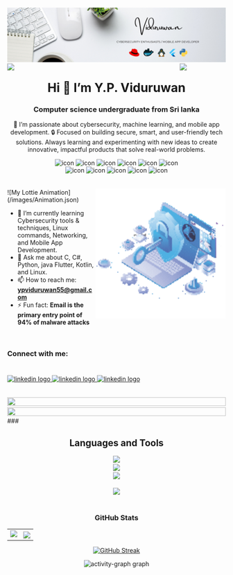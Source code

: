 ![Header](/images/baner.png)
<img align="left" src="https://user-images.githubusercontent.com/65187002/144930161-2f783401-8d27-4fdf-a2f7-cc0ba32f1f1f.gif" width="21%" style="display:inline;">
<img align="right" src="https://user-images.githubusercontent.com/65187002/144930161-2f783401-8d27-4fdf-a2f7-cc0ba32f1f1f.gif" width="21%" style="display:inline;">

<h1 align=center>Hi 👋 I’m Y.P. Viduruwan</h1>

<!--
;;**Viduruwan-55/Viduruwan-55** is a ✨ _special_ ✨ repository because its `README.md` (this file) appears on your GitHub profile.
-->
<h3 align="center">Computer science undergraduate from Sri lanka</h3>
<p align=center>
🚀 I’m passionate about cybersecurity, machine learning, and mobile app development.
🔒 Focused on building secure, smart, and user-friendly tech solutions. Always learning and experimenting with new ideas to create innovative, impactful products that solve real-world problems.
</p>
<div align="center">
  <img src="https://techstack-generator.vercel.app/csharp-icon.svg" alt="icon" width="50" height="50" />
  <img src="https://techstack-generator.vercel.app/python-icon.svg" alt="icon" width="50" height="50" />
  <img src="https://techstack-generator.vercel.app/ts-icon.svg" alt="icon" width="50" height="50" />
  <img src="https://techstack-generator.vercel.app/js-icon.svg" alt="icon"width="50" height="50" />
  <img src="https://techstack-generator.vercel.app/react-icon.svg" alt="icon" width="50" height="50" />
 <img src="https://techstack-generator.vercel.app/mysql-icon.svg" alt="icon" width="50" height="50" />
</div>
<div align="center">
  <img src="https://techstack-generator.vercel.app/nginx-icon.svg" alt="icon" width="50" height="50" />
  <img src="https://techstack-generator.vercel.app/java-icon.svg" alt="icon" width="50" height="50" />
  <img src="https://techstack-generator.vercel.app/github-icon.svg" alt="icon" width="50" height="50" />
  <img src="https://techstack-generator.vercel.app/docker-icon.svg" alt="icon" width="50" height="50" />
  <img src="https://techstack-generator.vercel.app/restapi-icon.svg" alt="icon" width="50" height="50" />
</div>
<br><br>
<img align="right" alt="1ktC.gif" width="300" src="./images/Animation.gif">
![My Lottie Animation](/images/Animation.json)

<!-- working on -->

- 🌱 I’m currently learning Cybersecurity tools & techniques, Linux commands, Networking, and Mobile App Development.
- 💬 Ask me about C, C#, Python, java Flutter, Kotlin, and Linux.
- 📫 How to reach me: **ypviduruwan55@gmail.com**
- ⚡ Fun fact: **Email is the primary entry point of 94% of malware attacks**
<br>
<h3 align="left">Connect with me:</h3>

###

<br>
<div align="left">
  <a href="https://www.linkedin.com/in/yasisuru-pathum-viduruwan-35000b256" target="_blank">
    <img src="https://skillicons.dev/icons?i=linkedin" width="52" height="40" alt="linkedin logo"  />
  </a>
  <a href="mailto:ypviduruwan55@gmail.com" target="_blank">
    <img src="https://skillicons.dev/icons?i=gmail" width="52" height="40" alt="linkedin logo"  />
  </a>
  <a href="https://www.instagram.com/yasisurupathum/profilecard/?igsh=MTZxdTV6OTUxc2xrYQ==" target="_blank">
    <img src="https://skillicons.dev/icons?i=instagram" width="52" height="40" alt="linkedin logo"  />
  </a>
</div>
<br><br>
<img src="https://i.imgur.com/dBaSKWF.gif" height="20" width="100%">
<br>
<img src="https://i.imgur.com/dBaSKWF.gif" height="20" width="100%">
<br>
###

<h2 align="center">Languages and Tools</h2>

<div align="center">
  <a href="https://skillicons.dev">
    <img src="https://skillicons.dev/icons?i=html,css,bootstrap,jquery,js,react,nextjs,tailwind,c,cs" />
  </a>
</div>
<div align="center">
  <a href="https://skillicons.dev">
    <img src="https://skillicons.dev/icons?i=php,java,python,nodejs,spring,fastapi,mysql,postgresql" />
  </a>
</div>
<div align="center">
  <a href="https://skillicons.dev">
    <img src="https://skillicons.dev/icons?i=flutter,dart,kotlin,figma,firebase" />
  </a>
</div>
<br>
<div align="center">
  <a href="https://skillicons.dev">
    <img src="https://skillicons.dev/icons?i=https://skillicons.dev/icons?i=debian,kali,ubuntu,linux,redhat,docker,azure,gcp" />
  </a
</div>
<br><br>

<h3 align="center">GitHub Stats</h3>
<div align="center">
  <table>
    <tr>
      <td>
        <img src="https://github-readme-stats.vercel.app/api?username=Viduruwan-55&theme=algolia&show_icons=true&show=reviews,prs_merged,prs_merged_percentage&hide=contribs,issues" height="200"/>
      </td>
      <td>
        <img align="center" src="https://github-readme-stats.vercel.app/api/top-langs/?username=Viduruwan-55&theme=algolia&show_icons=true&hide_border=false&layout=compact" height="200"/>
      </td>
    </tr>
  </table>
  <p align="center"> <a href="https://git.io/streak-stats"><img src="https://streak-stats.demolab.com?user=Viduruwan-55&theme=algolia&border_radius=5" alt="GitHub Streak" /></a></p>
</div>

<div align="center">
  <img src="https://github-readme-activity-graph.vercel.app/graph?username=Viduruwan-55&radius=16&theme=redical&area=true&order=5" height="300" alt="activity-graph graph"  />
</div>

###
